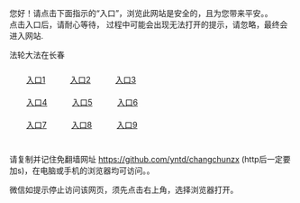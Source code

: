 您好！请点击下面指示的“入口”，浏览此网站是安全的，且为您带来平安。。 <br/>
点击入口后，请耐心等待， 过程中可能会出现无法打开的提示，请忽略，最终会进入网站. </br>

法轮大法在长春<br/>
<div style="padding:10px"><a style="margin:20px" target="_blank" href="https://d38eebb3vxoohd.cloudfront.net/2Qpsp?ygbjig" id="ccLink1" rel="nofollow">入口1</a> <a target="_blank" style="margin:20px" href="https://dnsc1h66qhd7s.cloudfront.net/2Qpsp?aredayxp" id="ccLink2" rel="nofollow">入口2</a> <a style="margin:20px" target="_blank" href="https://d18lj3k1up4z0b.cloudfront.net/2Qpsp?tqtsrxy" id="ccLink3" rel="nofollow">入口3</a></div>

<div style="padding:10px" ><a style="margin:20px" target="_blank" href="https://d38eebb3vxoohd.cloudfront.net/2Qpsp?ygbjig" id="ccLink4" rel="nofollow">入口4</a> <a style="margin:20px" href="https://dnsc1h66qhd7s.cloudfront.net/2Qpsp?aredayxp" target="_blank" id="ccLink5" rel="nofollow">入口5</a> <a style="margin:20px" href="https://d18lj3k1up4z0b.cloudfront.net/2Qpsp?tqtsrxy" target="_blank" id="ccLink6" rel="nofollow">入口6</a></div>

<div style="padding:10px"><a style="margin:20px" target="_blank" href="https://d38eebb3vxoohd.cloudfront.net/2Qpsp?ygbjig" id="ccLink7" rel="nofollow">入口7</a> <a style="margin:20px" href="https://dnsc1h66qhd7s.cloudfront.net/2Qpsp?aredayxp" target="_blank" id="ccLink8" rel="nofollow">入口8</a> <a style="margin:20px" target="_blank" href="https://d18lj3k1up4z0b.cloudfront.net/2Qpsp?tqtsrxy" id="ccLink9" rel="nofollow">入口9</a></div>

<br/>



请复制并记住免翻墙网址 https://github.com/yntd/changchunzx (http后一定要加s)，在电脑或手机的浏览器均可访问。。<br/>

微信如提示停止访问该网页，须先点击右上角，选择浏览器打开。
